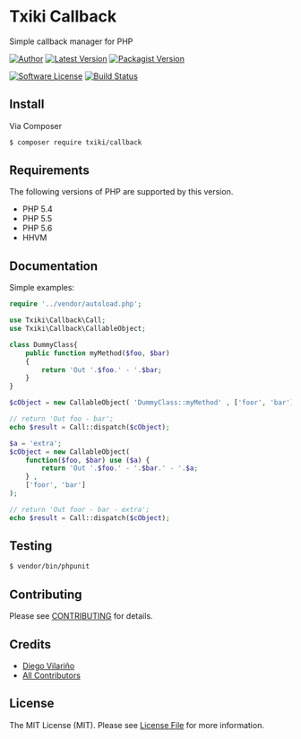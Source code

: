 # Txiki Callback

Simple callback manager for PHP

[![Author](http://img.shields.io/badge/author-@dieg0v-blue.svg?style=flat-square)](https://twitter.com/dieg0v)
[![Latest Version](https://img.shields.io/github/release/dieg0v/txiki-callback.svg?style=flat-square)](https://github.com/dieg0v/txiki-callback/releases)
[![Packagist Version](https://img.shields.io/packagist/v/txiki/callback.svg?style=flat-square)](https://packagist.org/packages/txiki/callback)

[![Software License](https://img.shields.io/badge/license-MIT-brightgreen.svg?style=flat-square)](LICENSE.md)
[![Build Status](https://img.shields.io/travis/dieg0v/txiki-callback/master.svg?style=flat-square)](https://travis-ci.org/dieg0v/txiki-callback)

## Install

Via Composer

``` bash
$ composer require txiki/callback
```

## Requirements

The following versions of PHP are supported by this version.

* PHP 5.4
* PHP 5.5
* PHP 5.6
* HHVM

## Documentation

Simple examples:

``` php
require '../vendor/autoload.php';

use Txiki\Callback\Call;
use Txiki\Callback\CallableObject;

class DummyClass{
	public function myMethod($foo, $bar)
	{
		return 'Out '.$foo.' - '.$bar;
	}
}

$cObject = new CallableObject( 'DummyClass::myMethod' , ['foor', 'bar']);

// return 'Out foo - bar';
echo $result = Call::dispatch($cObject);

$a = 'extra';
$cObject = new CallableObject( 
	function($foo, $bar) use ($a) { 
		return 'Out '.$foo.' - '.$bar.' - '.$a; 
	} , 
	['foor', 'bar']
);

// return 'Out foor - bar - extra';
echo $result = Call::dispatch($cObject);
```

## Testing

``` bash
$ vendor/bin/phpunit
```

## Contributing

Please see [CONTRIBUTING](https://github.com/dieg0v/txiki-callback/blob/master/CONTRIBUTING.md) for details.

## Credits

- [Diego Vilariño](https://github.com/dieg0v)
- [All Contributors](https://github.com/dieg0v/txiki-callback/contributors)

## License

The MIT License (MIT). Please see [License File](https://github.com/dieg0v/txiki-callback/blob/master/LICENSE.md) for more information.
